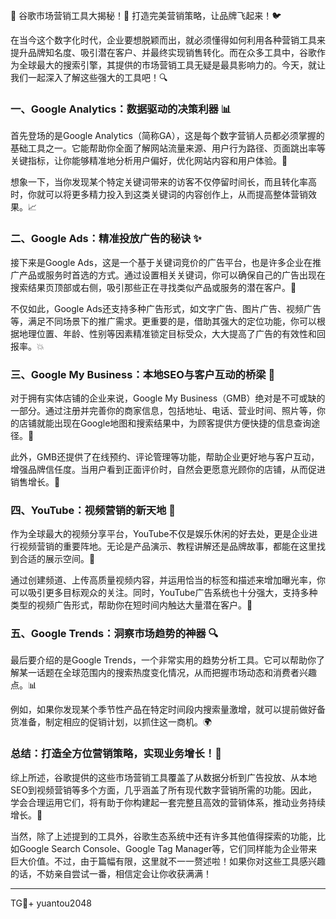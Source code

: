 🎉 谷歌市场营销工具大揭秘！🚀 打造完美营销策略，让品牌飞起来！🐦

在当今这个数字化时代，企业要想脱颖而出，就必须懂得如何利用各种营销工具来提升品牌知名度、吸引潜在客户、并最终实现销售转化。而在众多工具中，谷歌作为全球最大的搜索引擎，其提供的市场营销工具无疑是最具影响力的。今天，就让我们一起深入了解这些强大的工具吧！🔍

### 一、Google Analytics：数据驱动的决策利器 📊

首先登场的是Google Analytics（简称GA），这是每个数字营销人员都必须掌握的基础工具之一。它能帮助你全面了解网站流量来源、用户行为路径、页面跳出率等关键指标，让你能够精准地分析用户偏好，优化网站内容和用户体验。🎯

想象一下，当你发现某个特定关键词带来的访客不仅停留时间长，而且转化率高时，你就可以将更多精力投入到这类关键词的内容创作上，从而提高整体营销效果。📈

### 二、Google Ads：精准投放广告的秘诀 ✨

接下来是Google Ads，这是一个基于关键词竞价的广告平台，也是许多企业在推广产品或服务时首选的方式。通过设置相关关键词，你可以确保自己的广告出现在搜索结果页顶部或右侧，吸引那些正在寻找类似产品或服务的潜在客户。🎯

不仅如此，Google Ads还支持多种广告形式，如文字广告、图片广告、视频广告等，满足不同场景下的推广需求。更重要的是，借助其强大的定位功能，你可以根据地理位置、年龄、性别等因素精准锁定目标受众，大大提高了广告的有效性和回报率。💥

### 三、Google My Business：本地SEO与客户互动的桥梁 🏢

对于拥有实体店铺的企业来说，Google My Business（GMB）绝对是不可或缺的一部分。通过注册并完善你的商家信息，包括地址、电话、营业时间、照片等，你的店铺就能出现在Google地图和搜索结果中，为顾客提供方便快捷的信息查询途径。🌟

此外，GMB还提供了在线预约、评论管理等功能，帮助企业更好地与客户互动，增强品牌信任度。当用户看到正面评价时，自然会更愿意光顾你的店铺，从而促进销售增长。💼

### 四、YouTube：视频营销的新天地 🎥

作为全球最大的视频分享平台，YouTube不仅是娱乐休闲的好去处，更是企业进行视频营销的重要阵地。无论是产品演示、教程讲解还是品牌故事，都能在这里找到合适的展示空间。🌈

通过创建频道、上传高质量视频内容，并运用恰当的标签和描述来增加曝光率，你可以吸引更多目标观众的关注。同时，YouTube广告系统也十分强大，支持多种类型的视频广告形式，帮助你在短时间内触达大量潜在客户。🎥

### 五、Google Trends：洞察市场趋势的神器 🔍

最后要介绍的是Google Trends，一个非常实用的趋势分析工具。它可以帮助你了解某一话题在全球范围内的搜索热度变化情况，从而把握市场动态和消费者兴趣点。📊

例如，如果你发现某个季节性产品在特定时间段内搜索量激增，就可以提前做好备货准备，制定相应的促销计划，以抓住这一商机。🌍

### 总结：打造全方位营销策略，实现业务增长！🎯

综上所述，谷歌提供的这些市场营销工具覆盖了从数据分析到广告投放、从本地SEO到视频营销等多个方面，几乎涵盖了所有现代数字营销所需的功能。因此，学会合理运用它们，将有助于你构建起一套完整且高效的营销体系，推动业务持续增长。🚀

当然，除了上述提到的工具外，谷歌生态系统中还有许多其他值得探索的功能，比如Google Search Console、Google Tag Manager等，它们同样能为企业带来巨大价值。不过，由于篇幅有限，这里就不一一赘述啦！如果你对这些工具感兴趣的话，不妨亲自尝试一番，相信定会让你收获满满！

---

TG💪+ yuantou2048